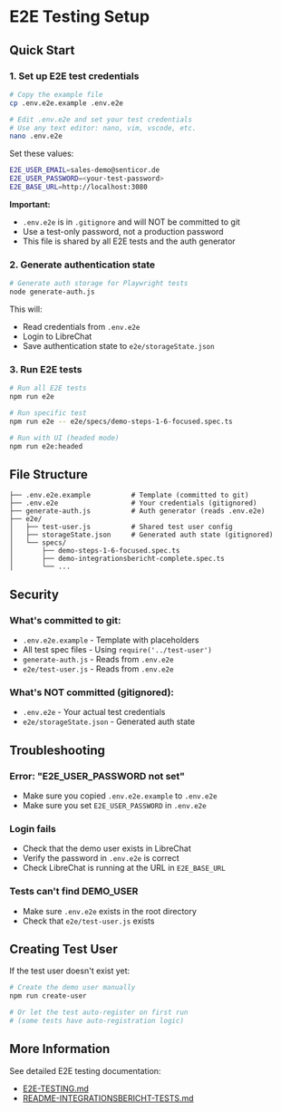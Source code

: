 # E2E Testing Setup

## Quick Start

### 1. Set up E2E test credentials

```bash
# Copy the example file
cp .env.e2e.example .env.e2e

# Edit .env.e2e and set your test credentials
# Use any text editor: nano, vim, vscode, etc.
nano .env.e2e
```

Set these values:
```bash
E2E_USER_EMAIL=sales-demo@senticor.de
E2E_USER_PASSWORD=<your-test-password>
E2E_BASE_URL=http://localhost:3080
```

**Important:**
- `.env.e2e` is in `.gitignore` and will NOT be committed to git
- Use a test-only password, not a production password
- This file is shared by all E2E tests and the auth generator

### 2. Generate authentication state

```bash
# Generate auth storage for Playwright tests
node generate-auth.js
```

This will:
- Read credentials from `.env.e2e`
- Login to LibreChat
- Save authentication state to `e2e/storageState.json`

### 3. Run E2E tests

```bash
# Run all E2E tests
npm run e2e

# Run specific test
npm run e2e -- e2e/specs/demo-steps-1-6-focused.spec.ts

# Run with UI (headed mode)
npm run e2e:headed
```

## File Structure

```
├── .env.e2e.example          # Template (committed to git)
├── .env.e2e                  # Your credentials (gitignored)
├── generate-auth.js          # Auth generator (reads .env.e2e)
├── e2e/
│   ├── test-user.js          # Shared test user config
│   ├── storageState.json     # Generated auth state (gitignored)
│   └── specs/
│       ├── demo-steps-1-6-focused.spec.ts
│       ├── demo-integrationsbericht-complete.spec.ts
│       └── ...
```

## Security

### What's committed to git:
- `.env.e2e.example` - Template with placeholders
- All test spec files - Using `require('../test-user')`
- `generate-auth.js` - Reads from `.env.e2e`
- `e2e/test-user.js` - Reads from `.env.e2e`

### What's NOT committed (gitignored):
- `.env.e2e` - Your actual test credentials
- `e2e/storageState.json` - Generated auth state

## Troubleshooting

### Error: "E2E_USER_PASSWORD not set"
- Make sure you copied `.env.e2e.example` to `.env.e2e`
- Make sure you set `E2E_USER_PASSWORD` in `.env.e2e`

### Login fails
- Check that the demo user exists in LibreChat
- Verify the password in `.env.e2e` is correct
- Check LibreChat is running at the URL in `E2E_BASE_URL`

### Tests can't find DEMO_USER
- Make sure `.env.e2e` exists in the root directory
- Check that `e2e/test-user.js` exists

## Creating Test User

If the test user doesn't exist yet:

```bash
# Create the demo user manually
npm run create-user

# Or let the test auto-register on first run
# (some tests have auto-registration logic)
```

## More Information

See detailed E2E testing documentation:
- [E2E-TESTING.md](docs/senticor/E2E-TESTING.md)
- [README-INTEGRATIONSBERICHT-TESTS.md](e2e/specs/README-INTEGRATIONSBERICHT-TESTS.md)
